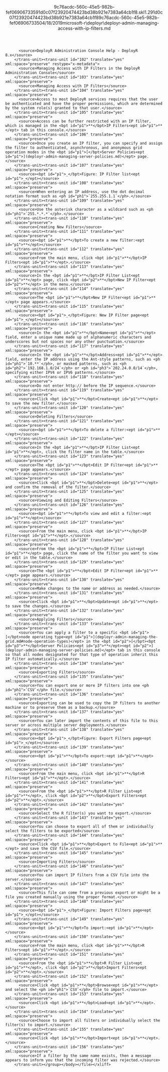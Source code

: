 <?xml version="1.0"?><xliff version="1.2" xmlns="urn:oasis:names:tc:xliff:document:1.2" xmlns:xsi="http://www.w3.org/2001/XMLSchema-instance" xsi:schemaLocation="urn:oasis:names:tc:xliff:document:1.2 xliff-core-1.2-transitional.xsd"><file datatype="xml" original="deployr-admin-managing-access-with-ip-filters.md" source-language="en-US" target-language="en-US"><header><tool tool-id="mdxliff" tool-name="mdxliff" tool-version="1.0-d1654b2" tool-company="Microsoft" /><xliffext:skl_file_name xmlns:xliffext="urn:microsoft:content:schema:xliffextensions">9c76acdc-560c-45e5-982b-fef06906733591d0c07f23920474423bd38b921e7383a64cb1f8.skl</xliffext:skl_file_name><xliffext:version xmlns:xliffext="urn:microsoft:content:schema:xliffextensions">1.2</xliffext:version><xliffext:ms.openlocfilehash xmlns:xliffext="urn:microsoft:content:schema:xliffextensions">91d0c07f23920474423bd38b921e7383a64cb1f8</xliffext:ms.openlocfilehash><xliffext:ms.sourcegitcommit xmlns:xliffext="urn:microsoft:content:schema:xliffextensions">9c76acdc-560c-45e5-982b-fef069067335</xliffext:ms.sourcegitcommit><xliffext:ms.lasthandoff xmlns:xliffext="urn:microsoft:content:schema:xliffextensions">04/18/2019</xliffext:ms.lasthandoff><xliffext:ms.openlocfilepath xmlns:xliffext="urn:microsoft:content:schema:xliffextensions">microsoft-r\deployr\deployr-admin-managing-access-with-ip-filters.md</xliffext:ms.openlocfilepath></header><body><group id="content" extype="content"><trans-unit id="101" translate="yes" xml:space="preserve" restype="x-metadata">
          <source>DeployR Administration Console Help - DeployR 8.x</source>
        </trans-unit><trans-unit id="102" translate="yes" xml:space="preserve" restype="x-metadata">
          <source>Managing Access with IP Filters in the DeployR Administration Console</source>
        </trans-unit><trans-unit id="103" translate="yes" xml:space="preserve">
          <source>Managing Access with IP Filters</source>
        </trans-unit><trans-unit id="104" translate="yes" xml:space="preserve">
          <source>Access to most DeployR services requires that the user be authenticated and have the proper permissions, which are determined by the system role(s) granted to that user.</source>
        </trans-unit><trans-unit id="105" translate="yes" xml:space="preserve">
          <source>Access can be further restricted with an IP filter, which is managed in the <bpt id="p1">**</bpt>IP Filters<ept id="p1">**</ept> tab in this console.</source>
        </trans-unit><trans-unit id="106" translate="yes" xml:space="preserve">
          <source>Once you create an IP filter, you can specify and assign the filter to authenticated, asynchronous, and anonymous grid operation modes in the <bpt id="p1">[</bpt>Server Policies<ept id="p1">](deployr-admin-managing-server-policies.md)</ept> page.</source>
        </trans-unit><trans-unit id="107" translate="yes" xml:space="preserve">
          <source><bpt id="p1">_</bpt>Figure: IP Filter list<ept id="p1">_</ept></source>
        </trans-unit><trans-unit id="108" translate="yes" xml:space="preserve">
          <source>When entering an IP address, use the dot decimal notation format such as <ph id="ph1">`255.255.1.1`</ph>.</source>
        </trans-unit><trans-unit id="109" translate="yes" xml:space="preserve">
          <source>Use the asterisk character as a wildcard such as <ph id="ph1">`255.*.*.*`</ph>.</source>
        </trans-unit><trans-unit id="110" translate="yes" xml:space="preserve">
          <source>Creating New Filters</source>
        </trans-unit><trans-unit id="111" translate="yes" xml:space="preserve">
          <source><bpt id="p1">**</bpt>To create a new filter:<ept id="p1">**</ept></source>
        </trans-unit><trans-unit id="112" translate="yes" xml:space="preserve">
          <source>From the main menu, click <bpt id="p1">**</bpt>IP Filters<ept id="p1">**</ept>.</source>
        </trans-unit><trans-unit id="113" translate="yes" xml:space="preserve">
          <source>In the <bpt id="p1">**</bpt>IP Filter List<ept id="p1">**</ept> page, click <bpt id="p2">**</bpt>New IP Filter<ept id="p2">**</ept> in the menu.</source>
        </trans-unit><trans-unit id="114" translate="yes" xml:space="preserve">
          <source>The <bpt id="p1">**</bpt>New IP Filter<ept id="p1">**</ept> page appears.</source>
        </trans-unit><trans-unit id="115" translate="yes" xml:space="preserve">
          <source><bpt id="p1">_</bpt>Figure: New IP Filter page<ept id="p1">_</ept></source>
        </trans-unit><trans-unit id="116" translate="yes" xml:space="preserve">
          <source>In the <bpt id="p1">**</bpt>Name<ept id="p1">**</ept> field, enter a unique name made up of alphanumeric characters and underscores but not spaces nor any other punctuation.</source>
        </trans-unit><trans-unit id="117" translate="yes" xml:space="preserve">
          <source>In the <bpt id="p1">**</bpt>Address<ept id="p1">**</ept> field, enter the IP address using the Ant-style patterns, such as <ph id="ph1">`10.**`</ph>, or masked patterns, such as <ph id="ph2">`192.168.1.0/24`</ph> or <ph id="ph3">`202.24.0.0/14`</ph>, specifying either IPV4 or IPV6 patterns.</source>
        </trans-unit><trans-unit id="118" translate="yes" xml:space="preserve">
          <source>Do not enter http:// before the IP sequence.</source>
        </trans-unit><trans-unit id="119" translate="yes" xml:space="preserve">
          <source>Click <bpt id="p1">**</bpt>Create<ept id="p1">**</ept> to save the new filter.</source>
        </trans-unit><trans-unit id="120" translate="yes" xml:space="preserve">
          <source>Deleting Filters</source>
        </trans-unit><trans-unit id="121" translate="yes" xml:space="preserve">
          <source><bpt id="p1">**</bpt>To delete a filter:<ept id="p1">**</ept></source>
        </trans-unit><trans-unit id="122" translate="yes" xml:space="preserve">
          <source>In the <bpt id="p1">**</bpt>IP Filter List<ept id="p1">**</ept>, click the filter name in the table.</source>
        </trans-unit><trans-unit id="123" translate="yes" xml:space="preserve">
          <source>The <bpt id="p1">**</bpt>Edit IP Filter<ept id="p1">**</ept> page appears.</source>
        </trans-unit><trans-unit id="124" translate="yes" xml:space="preserve">
          <source>Click <bpt id="p1">**</bpt>Delete<ept id="p1">**</ept> and confirm the removal of the filter.</source>
        </trans-unit><trans-unit id="125" translate="yes" xml:space="preserve">
          <source>Viewing and Editing Filters</source>
        </trans-unit><trans-unit id="126" translate="yes" xml:space="preserve">
          <source><bpt id="p1">**</bpt>To view and edit a filter:<ept id="p1">**</ept></source>
        </trans-unit><trans-unit id="127" translate="yes" xml:space="preserve">
          <source>From the main menu, click <bpt id="p1">**</bpt>IP Filters<ept id="p1">**</ept>.</source>
        </trans-unit><trans-unit id="128" translate="yes" xml:space="preserve">
          <source>From the <bpt id="p1">**</bpt>IP Filter List<ept id="p1">**</ept> page, click the name of the filter you want to view or edit in the table.</source>
        </trans-unit><trans-unit id="129" translate="yes" xml:space="preserve">
          <source>The <bpt id="p1">**</bpt>Edit IP Filter<ept id="p1">**</ept> page appears.</source>
        </trans-unit><trans-unit id="130" translate="yes" xml:space="preserve">
          <source>Make changes to the name or address as needed.</source>
        </trans-unit><trans-unit id="131" translate="yes" xml:space="preserve">
          <source>Click <bpt id="p1">**</bpt>Update<ept id="p1">**</ept> to save the changes.</source>
        </trans-unit><trans-unit id="132" translate="yes" xml:space="preserve">
          <source>Applying Filters</source>
        </trans-unit><trans-unit id="133" translate="yes" xml:space="preserve">
          <source>You can apply a filter to a specific <bpt id="p1">[</bpt>node operating type<ept id="p1">](deployr-admin-managing-the-grid.md#node-operation-types)</ept> in the <bpt id="p2">[</bpt><bpt id="p3">**</bpt>Server Policies<ept id="p3">**</ept><ept id="p2">](deployr-admin-managing-server-policies.md)</ept> tab in this console so that all nodes designated for that type of operation inherit this IP filter automatically.</source>
        </trans-unit><trans-unit id="134" translate="yes" xml:space="preserve">
          <source>Exporting Filters</source>
        </trans-unit><trans-unit id="135" translate="yes" xml:space="preserve">
          <source>You can export one or more IP filters into one <ph id="ph1">`CSV`</ph> file.</source>
        </trans-unit><trans-unit id="136" translate="yes" xml:space="preserve">
          <source>Exporting can be used to copy the IP filters to another machine or to preserve them as a backup.</source>
        </trans-unit><trans-unit id="137" translate="yes" xml:space="preserve">
          <source>You can later import the contents of this file to this server or across multiple server deployments.</source>
        </trans-unit><trans-unit id="138" translate="yes" xml:space="preserve">
          <source><bpt id="p1">_</bpt>Figure: Export Filters page<ept id="p1">_</ept></source>
        </trans-unit><trans-unit id="139" translate="yes" xml:space="preserve">
          <source><bpt id="p1">**</bpt>To export:<ept id="p1">**</ept></source>
        </trans-unit><trans-unit id="140" translate="yes" xml:space="preserve">
          <source>From the main menu, click <bpt id="p1">**</bpt>R Filters<ept id="p1">**</ept>.</source>
        </trans-unit><trans-unit id="141" translate="yes" xml:space="preserve">
          <source>From the <bpt id="p1">**</bpt>R Filter List<ept id="p1">**</ept>, click <bpt id="p2">**</bpt>Export Filters<ept id="p2">**</ept>.</source>
        </trans-unit><trans-unit id="142" translate="yes" xml:space="preserve">
          <source>Select the R filter(s) you want to export.</source>
        </trans-unit><trans-unit id="143" translate="yes" xml:space="preserve">
          <source>You can choose to export all of them or individually select the filters to be exported</source>
        </trans-unit><trans-unit id="144" translate="yes" xml:space="preserve">
          <source>Click <bpt id="p1">**</bpt>Export to File<ept id="p1">**</ept> and save the CSV file.</source>
        </trans-unit><trans-unit id="145" translate="yes" xml:space="preserve">
          <source>Importing Filters</source>
        </trans-unit><trans-unit id="146" translate="yes" xml:space="preserve">
          <source>You can import IP filters from a CSV file into the server.</source>
        </trans-unit><trans-unit id="147" translate="yes" xml:space="preserve">
          <source>This file can come from a previous export or might be a file you created manually using the proper format.</source>
        </trans-unit><trans-unit id="148" translate="yes" xml:space="preserve">
          <source><bpt id="p1">_</bpt>Figure: Import Filters page<ept id="p1">_</ept></source>
        </trans-unit><trans-unit id="149" translate="yes" xml:space="preserve">
          <source><bpt id="p1">**</bpt>To import:<ept id="p1">**</ept></source>
        </trans-unit><trans-unit id="150" translate="yes" xml:space="preserve">
          <source>From the main menu, click <bpt id="p1">**</bpt>R Filters<ept id="p1">**</ept>.</source>
        </trans-unit><trans-unit id="151" translate="yes" xml:space="preserve">
          <source>From the <bpt id="p1">**</bpt>R Filter List<ept id="p1">**</ept>, click <bpt id="p2">**</bpt>Import Filters<ept id="p2">**</ept>.</source>
        </trans-unit><trans-unit id="152" translate="yes" xml:space="preserve">
          <source>Click <bpt id="p1">**</bpt>Browse<ept id="p1">**</ept> and select the <ph id="ph1">`CSV`</ph> file to import.</source>
        </trans-unit><trans-unit id="153" translate="yes" xml:space="preserve">
          <source>Click <bpt id="p1">**</bpt>Load<ept id="p1">**</ept>.</source>
        </trans-unit><trans-unit id="154" translate="yes" xml:space="preserve">
          <source>Choose to import all filters or individually select the filter(s) to import.</source>
        </trans-unit><trans-unit id="155" translate="yes" xml:space="preserve">
          <source>Click <bpt id="p1">**</bpt>Import<ept id="p1">**</ept>.</source>
        </trans-unit><trans-unit id="156" translate="yes" xml:space="preserve">
          <source>If a filter by the same name exists, then a message appears to inform you that the incoming filter was rejected.</source>
        </trans-unit></group></body></file></xliff>
